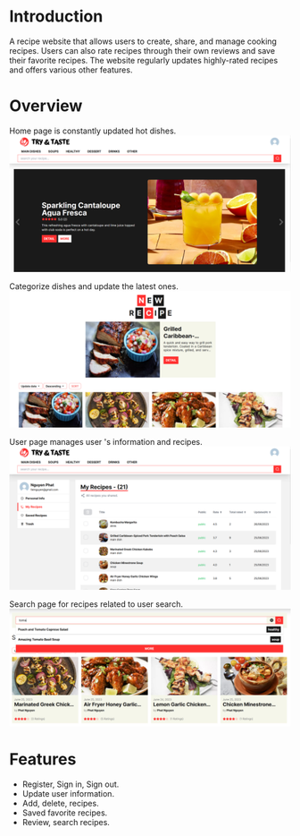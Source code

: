 # Introduction

A recipe website that allows users to create, share, and manage cooking recipes. Users can also rate recipes through their own reviews and save their favorite recipes. The website regularly updates highly-rated recipes and offers various other features.

# Overview

Home page is constantly updated hot dishes.
![HOMEPAGE](readme-images/home-page.jpg)

Categorize dishes and update the latest ones.
![HOMEPAGE](readme-images/category-page.jpg)

User page manages user 's information and recipes.
![HOMEPAGE](readme-images/user-page.jpg)

Search page for recipes related to user search.
![HOMEPAGE](readme-images/search-page.jpg)

# Features

-   Register, Sign in, Sign out.
-   Update user information.
-   Add, delete, recipes.
-   Saved favorite recipes.
-   Review, search recipes.
